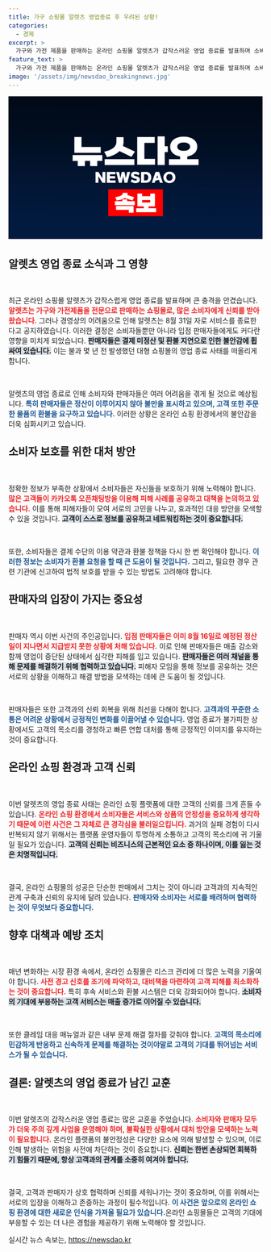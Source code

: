 ```yaml
---
title: 가구 쇼핑몰 알렛츠 영업종료 후 우려된 상황!
categories:
  - 경제
excerpt: >
  가구와 가전 제품을 판매하는 온라인 쇼핑몰 알렛츠가 갑작스러운 영업 종료를 발표하며 소비자와 판매자들 사이에 불안이 커지고 있다. 환불 지연과 미정산 문제로 제2의 티몬·위메프 사태를 우려하는 목소리가 높아지고 있다.
feature_text: >
  가구와 가전 제품을 판매하는 온라인 쇼핑몰 알렛츠가 갑작스러운 영업 종료를 발표하며 소비자와 판매자들 사이에 불안이 커지고 있다. 환불 지연과 미정산 문제로 제2의 티몬·위메프 사태를 우려하는 목소리가 높아지고 있다.
image: '/assets/img/newsdao_breakingnews.jpg'
---
```


<p><img src="/assets/img/newsdao_breakingnews.jpg" alt="koreaapp 속보" /></p>

<h2 data-ke-size="size26">알렛츠 영업 종료 소식과 그 영향</h2>

<p data-ke-size="size16">&nbsp;</p>

<p>최근 온라인 쇼핑몰 알렛츠가 갑작스럽게 영업 종료를 발표하며 큰 충격을 안겼습니다. <b><span style="color: #ee2323;">알렛츠는 가구와 가전제품을 전문으로 판매하는 쇼핑몰로, 많은 소비자에게 신뢰를 받아왔습니다.</span></b> 그러나 경영상의 어려움으로 인해 알렛츠는 8월 31일 자로 서비스를 종료한다고 공지하였습니다. 이러한 결정은 소비자들뿐만 아니라 입점 판매자들에게도 커다란 영향을 미치게 되었습니다. <b><span style="background-color: #21538527;">판매자들은 결제 미정산 및 환불 지연으로 인한 불안감에 휩싸여 있습니다.</span></b> 이는 불과 몇 년 전 발생했던 대형 쇼핑몰의 영업 종료 사태를 떠올리게 합니다. </p>

<p data-ke-size="size16">&nbsp;</p>

<p>알렛츠의 영업 종료로 인해 소비자와 판매자들은 여러 어려움을 겪게 될 것으로 예상됩니다. <b><span style="color: #1a5490;">특히 판매자들은 정산이 이루어지지 않아 불만을 표시하고 있으며, 고객 또한 주문한 물품의 환불을 요구하고 있습니다.</span></b> 이러한 상황은 온라인 쇼핑 환경에서의 불안감을 더욱 심화시키고 있습니다.</p>

<h2 data-ke-size="size26">소비자 보호를 위한 대처 방안</h2>

<p data-ke-size="size16">&nbsp;</p>

<p>정확한 정보가 부족한 상황에서 소비자들은 자신들을 보호하기 위해 노력해야 합니다. <b><span style="color: #ee2323;">많은 고객들이 카카오톡 오픈채팅방을 이용해 피해 사례를 공유하고 대책을 논의하고 있습니다.</span></b> 이를 통해 피해자들이 모여 서로의 고민을 나누고, 효과적인 대응 방안을 모색할 수 있을 것입니다. <b><span style="background-color: #21538527;">고객이 스스로 정보를 공유하고 네트워킹하는 것이 중요합니다.</span></b></p>

<p data-ke-size="size16">&nbsp;</p>

<p>또한, 소비자들은 결제 수단의 이용 약관과 환불 정책을 다시 한 번 확인해야 합니다. <b><span style="color: #1a5490;">이러한 정보는 소비자가 환불 요청을 할 때 큰 도움이 될 것입니다.</span></b> 그리고, 필요한 경우 관련 기관에 신고하여 법적 보호를 받을 수 있는 방법도 고려해야 합니다.</p>

<h2 data-ke-size="size26">판매자의 입장이 가지는 중요성</h2>

<p data-ke-size="size16">&nbsp;</p>

<p>판매자 역시 이번 사건의 주인공입니다. <b><span style="color: #ee2323;">입점 판매자들은 이미 8월 16일로 예정된 정산일이 지나면서 지급받지 못한 상황에 처해 있습니다.</span></b> 이로 인해 판매자들은 매출 감소와 함께 영업이 중단된 상태에서 심각한 피해를 입고 있습니다. <b><span style="background-color: #21538527;">판매자들은 여러 채널을 통해 문제를 해결하기 위해 협력하고 있습니다.</span></b> 피해자 모임을 통해 정보를 공유하는 것은 서로의 상황을 이해하고 해결 방법을 모색하는 데에 큰 도움이 될 것입니다.</p>

<p data-ke-size="size16">&nbsp;</p>

<p>판매자들은 또한 고객과의 신뢰 회복을 위해 최선을 다해야 합니다. <b><span style="color: #1a5490;">고객과의 꾸준한 소통은 어려운 상황에서 긍정적인 변화를 이끌어낼 수 있습니다.</span></b> 영업 종료가 불가피한 상황에서도 고객의 목소리를 경청하고 빠른 연합 대처를 통해 긍정적인 이미지를 유지하는 것이 중요합니다.</p>

<h2 data-ke-size="size26">온라인 쇼핑 환경과 고객 신뢰</h2>

<p data-ke-size="size16">&nbsp;</p>

<p>이번 알렛츠의 영업 종료 사태는 온라인 쇼핑 플랫폼에 대한 고객의 신뢰를 크게 흔들 수 있습니다. <b><span style="color: #ee2323;">온라인 쇼핑 환경에서 소비자들은 서비스와 상품의 안정성을 중요하게 생각하기 때문에 이런 사건은 그 자체로 큰 경각심을 불러일으킵니다.</span></b> 과거의 실패 경험이 다시 반복되지 않기 위해서는 플랫폼 운영자들이 투명하게 소통하고 고객의 목소리에 귀 기울일 필요가 있습니다. <b><span style="background-color: #21538527;">고객의 신뢰는 비즈니스의 근본적인 요소 중 하나이며, 이를 잃는 것은 치명적입니다.</span></b></p>

<p data-ke-size="size16">&nbsp;</p>

<p>결국, 온라인 쇼핑몰의 성공은 단순한 판매에서 그치는 것이 아니라 고객과의 지속적인 관계 구축과 신뢰의 유지에 달려 있습니다. <b><span style="color: #1a5490;">판매자와 소비자는 서로를 배려하며 협력하는 것이 무엇보다 중요합니다.</span></b> </p>

<h2 data-ke-size="size26">향후 대책과 예방 조치</h2>

<p data-ke-size="size16">&nbsp;</p>

<p>매년 변화하는 시장 환경 속에서, 온라인 쇼핑몰은 리스크 관리에 더 많은 노력을 기울여야 합니다. <b><span style="color: #ee2323;">사전 경고 신호를 조기에 파악하고, 대비책을 마련하여 고객 피해를 최소화하는 것이 중요합니다.</span></b> 특히 후속 서비스와 환불 시스템은 더욱 강화되어야 합니다. <b><span style="background-color: #21538527;">소비자의 기대에 부응하는 고객 서비스는 매출 증가로 이어질 수 있습니다.</span></b></p>

<p data-ke-size="size16">&nbsp;</p>

<p>또한 클레임 대응 매뉴얼과 같은 내부 문제 해결 절차를 갖춰야 합니다. <b><span style="color: #1a5490;">고객의 목소리에 민감하게 반응하고 신속하게 문제를 해결하는 것이야말로 고객의 기대를 뛰어넘는 서비스가 될 수 있습니다.</span></b> </p>

<h2 data-ke-size="size26">결론: 알렛츠의 영업 종료가 남긴 교훈</h2>

<p data-ke-size="size16">&nbsp;</p>

<p>이번 알렛츠의 갑작스러운 영업 종료는 많은 교훈을 주었습니다. <b><span style="color: #ee2323;">소비자와 판매자 모두가 더욱 주의 깊게 사업을 운영해야 하며, 불확실한 상황에서 대처 방안을 모색하는 노력이 필요합니다.</span></b> 온라인 플랫폼의 불안정성은 다양한 요소에 의해 발생할 수 있으며, 이로 인해 발생하는 위험을 사전에 차단하는 것이 중요합니다. <b><span style="background-color: #21538527;">신뢰는 한번 손상되면 회복하기 힘들기 때문에, 항상 고객과의 관계를 소중히 여겨야 합니다.</span></b></p>

<p data-ke-size="size16">&nbsp;</p>

<p>결국, 고객과 판매자가 상호 협력하며 신뢰를 세워나가는 것이 중요하며, 이를 위해서는 서로의 입장을 이해하고 존중하는 과정이 필수적입니다. <b><span style="color: #1a5490;">이 사건은 앞으로의 온라인 쇼핑 환경에 대한 새로운 인식을 가져올 필요가 있습니다.</span></b>온라인 쇼핑몰들은 고객의 기대에 부응할 수 있는 더 나은 경험을 제공하기 위해 노력해야 할 것입니다.</p>
실시간 뉴스 속보는, <a href="https://newsdao.kr" rel="dofollow">https://newsdao.kr</a>


